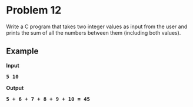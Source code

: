 # Problem 12

Write a C program that takes two integer values as input from the user and prints the sum of all the numbers between them (including both values). 

## Example
<b>Input<b><br>
<pre>5 10</pre>
<b>Output<b><br>
<pre>5 + 6 + 7 + 8 + 9 + 10 = 45</pre>
